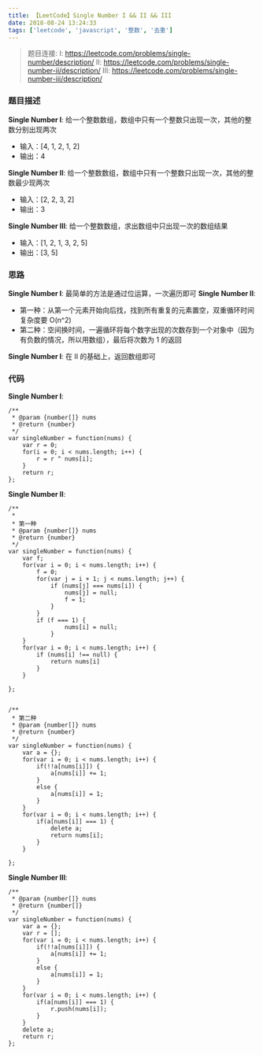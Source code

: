 ```yaml
---
title: 【LeetCode】Single Number I && II && III
date: 2018-08-24 13:24:33
tags: ['leetcode', 'javascript', '整数', '去重']
---
```


> 题目连接: 
> I:   https://leetcode.com/problems/single-number/description/
> II:  https://leetcode.com/problems/single-number-ii/description/
> III: https://leetcode.com/problems/single-number-iii/description/

### 题目描述

**Single Number I**: 给一个整数数组，数组中只有一个整数只出现一次，其他的整数分别出现两次

- 输入：[4, 1, 2, 1, 2]
- 输出：4

**Single Number II**: 给一个整数数组，数组中只有一个整数只出现一次，其他的整数最少现两次

- 输入：[2, 2, 3, 2]
- 输出：3

**Single Number III**: 给一个整数数组，求出数组中只出现一次的数组结果

- 输入：[1, 2, 1, 3, 2, 5]
- 输出：[3, 5]

### 思路

**Single Number I**: 最简单的方法是通过位运算，一次遍历即可
**Single Number II**: 

- 第一种：从第一个元素开始向后找，找到所有重复的元素置空，双重循环时间复杂度要 O(n^2)
- 第二种：空间换时间，一遍循环将每个数字出现的次数存到一个对象中（因为有负数的情况，所以用数组），最后将次数为 1 的返回

**Single Number I**: 在 II 的基础上，返回数组即可

### 代码

**Single Number I**:

```
/**
 * @param {number[]} nums
 * @return {number}
 */
var singleNumber = function(nums) {
    var r = 0;
    for(i = 0; i < nums.length; i++) {
        r = r ^ nums[i];
    }
    return r;
};
```

**Single Number II**:

```
/**
 * 
 * 第一种
 * @param {number[]} nums
 * @return {number}
 */
var singleNumber = function(nums) {
    var f;
    for(var i = 0; i < nums.length; i++) {
        f = 0;
        for(var j = i + 1; j < nums.length; j++) {
            if (nums[j] === nums[i]) {
                nums[j] = null;
                f = 1;
            }
        }
        if (f === 1) {
                nums[i] = null;
            }
    }
    for(var i = 0; i < nums.length; i++) {
        if (nums[i] !== null) {
            return nums[i]
        }
    }
    
};


/**
 * 第二种
 * @param {number[]} nums
 * @return {number}
 */
var singleNumber = function(nums) {
    var a = {};
    for(var i = 0; i < nums.length; i++) {
        if(!!a[nums[i]]) {
            a[nums[i]] += 1;
        }
        else {
            a[nums[i]] = 1;
        }
    }
    for(var i = 0; i < nums.length; i++) {
        if(a[nums[i]] === 1) {
            delete a;
            return nums[i];
        }
    }
    
};
```

**Single Number III**:

```
/**
 * @param {number[]} nums
 * @return {number[]}
 */
var singleNumber = function(nums) {
    var a = {};
    var r = [];
    for(var i = 0; i < nums.length; i++) {
        if(!!a[nums[i]]) {
            a[nums[i]] += 1;
        }
        else {
            a[nums[i]] = 1;
        }
    }
    for(var i = 0; i < nums.length; i++) {
        if(a[nums[i]] === 1) {
            r.push(nums[i]);
        }
    }
    delete a;
    return r;
};
```
